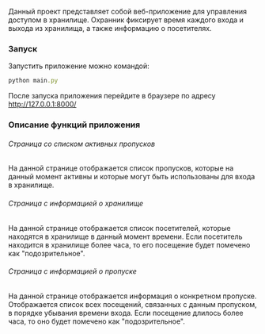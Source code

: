Данный проект представляет собой веб-приложение для управления доступом в хранилище. Охранник фиксирует время каждого входа и выхода из хранилища, а также информацию о посетителях.

### Запуск

Запустить приложение можно командой:
````ruby
python main.py
````
После запуска приложения перейдите в браузере по адресу http://127.0.0.1:8000/

### Описание функций приложения

###### Страница со списком активных пропусков
На данной странице отображается список пропусков, которые на данный момент активны и которые могут быть использованы для входа в хранилище.

###### Страница с информацией о хранилище
На данной странице отображается список посетителей, которые находятся в хранилище в данный момент времени. Если посетитель находится в хранилище более часа, то его посещение будет помечено как "подозрительное".

###### Страница с информацией о пропуске
На данной странице отображается информация о конкретном пропуске. Отображается список всех посещений, связанных с данным пропуском, в порядке убывания времени входа. Если посещение длилось более часа, то оно будет помечено как "подозрительное".